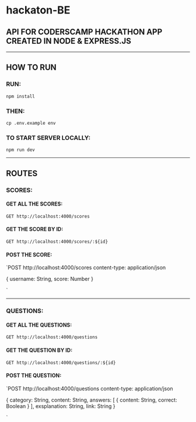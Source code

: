 # hackaton-BE

## API FOR CODERSCAMP HACKATHON APP CREATED IN NODE & EXPRESS.JS

---

## HOW TO RUN

### RUN:

`npm install`

### THEN:

`cp .env.example env`

### TO START SERVER LOCALLY:

`npm run dev`

---

## ROUTES

### SCORES:

#### GET ALL THE SCORES:

`GET http://localhost:4000/scores`

#### GET THE SCORE BY ID:

`GET http://localhost:4000/scores/:${id}`

#### POST THE SCORE:

`POST http://localhost:4000/scores
content-type: application/json

{
username: String,
score: Number
}

`

---

### QUESTIONS:

#### GET ALL THE QUESTIONS:

`GET http://localhost:4000/questions`

#### GET THE QUESTION BY ID:

`GET http://localhost:4000/questions/:${id}`

#### POST THE QUESTION:

`POST http://localhost:4000/questions
content-type: application/json

{
category: String,
content: String,
answers: [
{
content: String,
correct: Boolean
}
],
exsplanation: String,
link: String
}

`
